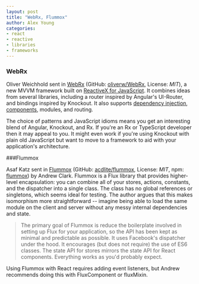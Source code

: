 ```yaml
---
layout: post
title: "WebRx, Flummox"
author: Alex Young
categories:
- react
- reactive
- libraries
- frameworks
---
```


### WebRx

Oliver Weichhold sent in [WebRx](http://webrxjs.org) (GitHub: [oliverw/WebRx](https://github.com/oliverw/WebRx), License: _MIT_), a new MVVM framework built on [ReactiveX for JavaScript](http://reactivex.io).  It combines ideas from several libraries, including a router inspired by Angular's UI-Router, and bindings inspired by Knockout.  It also supports [dependency injection](http://webrxjs.org/docs/dependency-injection-overview.html#start), [components](http://webrxjs.org/docs/component-overview.html#start), modules, and routing.

The choice of patterns and JavaScript idioms means you get an interesting blend of Angular, Knockout, and Rx.  If you're an Rx or TypeScript developer then it may appeal to you.  It might even work if you're using Knockout with plain old JavaScript but want to move to a framework to aid with your application's architecture.

###Flummox

Asaf Katz sent in [Flummox](http://acdlite.github.io/flummox) (GitHub: [acdlite/flummox](https://github.com/acdlite/flummox), License: _MIT_, npm: [flummox](https://www.npmjs.com/package/flummox)) by Andrew Clark.  Flummox is a Flux library that provides higher-level encapsulation: you can combine all of your stores, actions, constants, and the dispatcher into a single class.  The class has no global references or singletons, which seems ideal for testing.  The author argues that this makes isomorphism more straightforward -- imagine being able to load the same module on the client and server without any messy internal dependencies and state.

> The primary goal of Flummox is reduce the boilerplate involved in setting up Flux for your application, so the API has been kept as minimal and predictable as possible. It uses Facebook's dispatcher under the hood. It encourages (but does not require) the use of ES6 classes. The state API for stores mirrors the state API for React components. Everything works as you'd probably expect.

Using Flummox with React requires adding event listeners, but Andrew recommends doing this with FluxComponent or fluxMixin.

